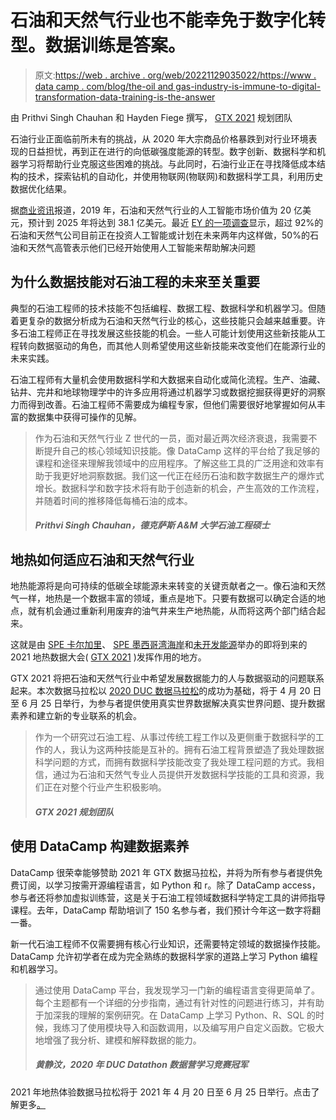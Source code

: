 # 石油和天然气行业也不能幸免于数字化转型。数据训练是答案。

> 原文:[https://web . archive . org/web/20221129035022/https://www . data camp . com/blog/the-oil and gas-industry-is-immune-to-digital-transformation-data-training-is-the-answer](https://web.archive.org/web/20221129035022/https://www.datacamp.com/blog/the-oil-and-gas-industry-is-not-immune-to-digital-transformation-data-training-is-the-answer)

由 Prithvi Singh Chauhan 和 Hayden Fiege 撰写， [GTX 2021](https://web.archive.org/web/20220525025406/https://www.speuntapped.com/) 规划团队

石油行业正面临前所未有的挑战，从 2020 年大宗商品价格暴跌到对行业环境表现的日益担忧，再到正在进行的向低碳强度能源的转型。数字创新、数据科学和机器学习将帮助行业克服这些困难的挑战。与此同时，石油行业正在寻找降低成本结构的技术，探索钻机的自动化，并使用物联网(物联网)和数据科学工具，利用历史数据优化结果。

据[商业资讯](https://web.archive.org/web/20220525025406/https://www.businesswire.com/news/home/20200424005472/en/Artificial-Intelligence-in-the-Oil-Gas-Industry-2020-2025---Upstream-Operations-to-Witness-Significant-Growth---ResearchAndMarkets.com)报道，2019 年，石油和天然气行业的人工智能市场价值为 20 亿美元，预计到 2025 年将达到 38.1 亿美元。最近 [EY 的一项调查](https://web.archive.org/web/20220525025406/https://www.ey.com/en_ro/applying-ai-in-oil-and-gas)显示，超过 92%的石油和天然气公司目前正在投资人工智能或计划在未来两年内这样做，50%的石油和天然气高管表示他们已经开始使用人工智能来帮助解决问题

## 为什么数据技能对石油工程的未来至关重要

典型的石油工程师的技术技能不包括编程、数据工程、数据科学和机器学习。但随着更复杂的数据分析成为石油和天然气行业的核心，这些技能只会越来越重要。许多石油工程师正在寻找发展这些技能的机会。一些人可能计划使用这些新技能从工程转向数据驱动的角色，而其他人则希望使用这些新技能来改变他们在能源行业的未来实践。

石油工程师有大量机会使用数据科学和大数据来自动化或简化流程。生产、油藏、钻井、完井和地球物理学中的许多应用将通过机器学习或数据挖掘获得更好的洞察力而得到改善。石油工程师不需要成为编程专家，但他们需要很好地掌握如何从丰富的数据集中获得可操作的见解。

> 作为石油和天然气行业 Z 世代的一员，面对最近两次经济衰退，我需要不断提升自己的核心领域知识技能。像 DataCamp 这样的平台给了我足够的课程和途径来理解我领域中的应用程序。了解这些工具的广泛用途和效率有助于我更好地洞察数据。我们这一代正在经历石油和数字数据生产的爆炸式增长。数据科学和数字技术将有助于创造新的机会，产生高效的工作流程，并随着时间的推移降低每桶石油的成本。
> 
> ##### Prithvi Singh Chauhan，德克萨斯 A&M 大学石油工程硕士

## 地热如何适应石油和天然气行业

地热能源将是向可持续的低碳全球能源未来转变的关键贡献者之一。像石油和天然气一样，地热是一个数据丰富的领域，重点是地下。只要有数据可以确定合适的地点，就有机会通过重新利用废弃的油气井来生产地热能，从而将这两个部门结合起来。

这就是由 [SPE 卡尔加里](https://web.archive.org/web/20220525025406/https://connect.spe.org/calgary/home?gclid=Cj0KCQjwmIuDBhDXARIsAFITC_7BuMFKBUgEPP-fAoGrxZVHfWJmFaUAfRntC9u4U0rKuCmZ3TXJ3h0aAmbEEALw_wcB)、 [SPE 墨西哥湾海岸](https://web.archive.org/web/20220525025406/https://www.spegcs.org/)和[未开发能源](https://web.archive.org/web/20220525025406/https://www.untappedenergy.ca/)举办的即将到来的 2021 地热数据大会( [GTX 2021](https://web.archive.org/web/20220525025406/https://www.speuntapped.com/) )发挥作用的地方。

GTX 2021 将把石油和天然气行业中希望发展数据能力的人与数据驱动的问题联系起来。本次数据马拉松以 [2020 DUC 数据马拉松](https://web.archive.org/web/20220525025406/https://www.datacamp.com/community/blog/untapped-energy)的成功为基础，将于 4 月 20 日至 6 月 25 日举行，为参与者提供使用真实世界数据解决真实世界问题、提升数据素养和建立新的专业联系的机会。

> 作为一个研究过石油工程、从事过传统工程工作以及更侧重于数据科学的工作的人，我认为这两种技能是互补的。拥有石油工程背景塑造了我处理数据科学问题的方式，而拥有数据科学技能改变了我处理工程问题的方式。我相信，通过为石油和天然气专业人员提供开发数据科学技能的工具和资源，我们正在对整个行业产生积极影响。
> 
> ##### GTX 2021 规划团队

## 使用 DataCamp 构建数据素养

DataCamp 很荣幸能够赞助 2021 年 GTX 数据马拉松，并将为所有参与者提供免费订阅，以学习按需开源编程语言，如 Python 和 r。除了 DataCamp access，参与者还将参加虚拟训练营，这是关于石油工程领域数据科学特定工具的讲师指导课程。去年，DataCamp 帮助培训了 150 名参与者，我们预计今年这一数字将翻一番。

新一代石油工程师不仅需要拥有核心行业知识，还需要特定领域的数据操作技能。DataCamp 允许初学者在成为完全熟练的数据科学家的道路上学习 Python 编程和机器学习。

> 通过使用 DataCamp 平台，我发现学习一门新的编程语言变得更简单了。每个主题都有一个详细的分步指南，通过有针对性的问题进行练习，并有助于加深我的理解的案例研究。在 DataCamp 上学习 Python、R、SQL 的时候，我练习了使用模块导入和函数调用，以及编写用户自定义函数。它极大地增强了我分析、建模和解释数据的能力。
> 
> ##### 黄静汶，2020 年 DUC Datathon 数据营学习竞赛冠军

2021 年地热体验数据马拉松将于 2021 年 4 月 20 日至 6 月 25 日举行。点击了解更多[。](https://web.archive.org/web/20220525025406/https://www.speuntapped.com/)